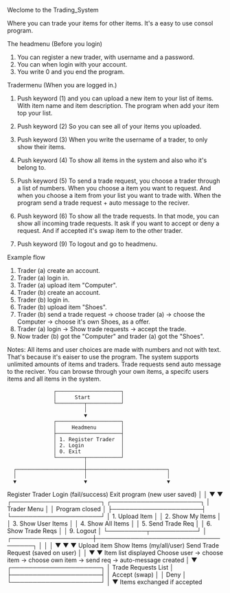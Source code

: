 Weclome to the Trading_System

Where you can trade your items for other items.
It's a easy to use consol program.

The headmenu (Before you login)
1. You can register a new trader, with username and a password.
2. You can when login with your account. 
3. You write 0 and you end the program. 

Tradermenu (When you are logged in.)
1. Push keyword (1) and you can upload a new item to your list of items. 
With item name and item description. The program when add your item top your list. 

2. Push keyword (2) So you can see all of your items you uploaded.

3. Push keyword (3) When you write the username of a trader, to only show their items. 

4. Push keyword (4) To show all items in the system and also who it's belong to.

5. Push keyword (5) To send a trade request, you choose a trader through a list of numbers. When you choose a item you want to request. And when you choose a item from your list you want to trade with. 
When the program send a trade request + auto message to the reciver. 

6. Push keyword (6) To show all the trade requests.
In that mode, you can show all incoming trade requests. 
It ask if you want to accept or deny a request.
And if accepted it's swap item to the other trader. 

7. Push keyword (9) To logout and go to headmenu. 

Example flow
1. Trader (a) create an account. 
2. Trader (a) login in.
3. Trader (a) upload item "Computer". 
4. Trader (b) create an account.
5. Trader (b) login in.
6. Trader (b) upload item "Shoes".
7. Trader (b) send a trade request -> choose trader (a) -> choose the Computer -> choose it's own Shoes, as a offer. 
8. Trader (a) login -> Show trade requests -> accept the trade. 
9. Now trader (b) got the "Computer" and trader (a) got the "Shoes".


Notes: 
All items and user choices are made with numbers and not with text.
That's because it's eaiser to use the program. 
The system supports unlimited amounts of items and traders. 
Trade requests send auto message to the reciver. 
You can browse through your own items, a specifc users items and all items in the system.  




                   ┌─────────────────────┐
                   │      Start          │
                   └─────────┬───────────┘
                             │
                             ▼
                   ┌─────────────────────┐
                   │     Headmenu        │
                   ├─────────────────────┤
                   │ 1. Register Trader  │
                   │ 2. Login            │
                   │ 0. Exit             │
                   └─────────┬───────────┘
                             │
      ┌──────────────────────┼──────────────────────────┐
      │                      │                          │
      ▼                      ▼                          ▼
Register Trader       Login (fail/success)           Exit program
(new user saved)        │                               │
                        ▼                               ▼
             ┌─────────────────────┐        ┌─────────────────────┐
             │   Trader Menu       │        │    Program closed   │
             ├─────────────────────┤        └─────────────────────┘
             │ 1. Upload Item      │
             │ 2. Show My Items    │
             │ 3. Show User Items  │
             │ 4. Show All Items   │
             │ 5. Send Trade Req   │
             │ 6. Show Trade Reqs  │
             │ 9. Logout           │
             └─────────┬───────────┘
                       │
   ┌───────────────────┼───────────────────────────────────┐
   │                   │                                   │
   ▼                   ▼                                   ▼
Upload item     Show Items (my/all/user)           Send Trade Request
(saved on user) │                                   │
                ▼                                   ▼
        Item list displayed              Choose user → choose item →
                                          choose own item → send req →
                                          auto-message created
                                                           │
                                                           ▼
                                               ┌─────────────────────┐
                                               │ Trade Requests List │
                                               ├─────────────────────┤
                                               │  Accept (swap)      │
                                               │  Deny               │
                                               └─────────────────────┘
                                                           │
                                                           ▼
                                                   Items exchanged
                                                   if accepted
